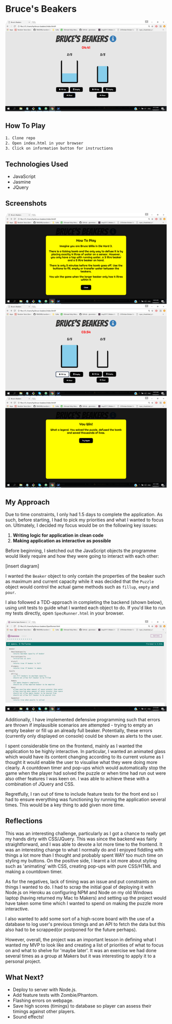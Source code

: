 # Bruce's Beakers

![screenshot](public/images/screenshot_one.png)

## How To Play
```
1. Clone repo
2. Open index.html in your browser
3. Click on information button for instructions
```

## Technologies Used
* JavaScript
* Jasmine
* JQuery

## Screenshots
![Puzzle Instructions](public/images/screenshot_three.png)
![Animated Beaker](public/images/screenshot_two.png)
![Game Won!](public/images/screenshot_four.png)

## My Approach

Due to time constraints, I only had 1.5 days to complete the application. As such, before starting, I had to pick my priorities and what I wanted to focus on. Ultimately, I decided my focus would be on the following key issues:

1. **Writing logic for application in clean code**
2. **Making application as interactive as possible**

Before beginning, I sketched out the JavaScript objects the programme would likely require and how they were going to interact with each other:

[insert diagram]

I wanted the ```Beaker``` object to only contain the properties of the beaker such as maximum and current capacity while it was decided that the ```Puzzle``` object would control the actual game methods such as ```fillup```, ```empty``` and ```pour```.

I also followed a TDD-approach in completing the backend (shown below), using unit tests to guide what I wanted each object to do. If you'd like to run my tests directly, open ```SpecRunner.html``` in your browser.

![Passing Tests!](public/images/unit_tests.png)

Additionally, I have implemented defensive programming such that errors are thrown if implausible scenarios are attempted - trying to empty an empty beaker or fill up an already full beaker. Potentially, these errors (currently only displayed on console) could be shown as alerts to the user.

I spent considerable time on the frontend, mainly as I wanted the application to be highly interactive. In particular, I wanted an animated glass which would have its content changing according to its current volume as I thought it would enable the user to visualise what they were doing more clearly. A countdown timer and pop-ups which would automatically stop the game when the player had solved the puzzle or when time had run out were also other features I was keen on. I was able to achieve these with a combination of JQuery and CSS.

Regretfully, I ran out of time to include feature tests for the front end so I had to ensure everything was functioning by running the application several times. This would be a key thing to add given more time.


## Reflections

This was an interesting challenge, particularly as I got a chance to really get my hands dirty with CSS/JQuery. This was since the backend was fairly straightforward, and I was able to devote a lot more time to the frontend. It was an interesting change to what I normally do and I enjoyed fiddling with things a lot more than I thought and probably spent WAY too much time on styling my buttons. On the positive side, I learnt a lot more about styling such as 'animating' with CSS, creating pop-ups with pure CSS/HTML and making a countdown timer.

As for the negatives, lack of timing was an issue and put constraints on things I wanted to do. I had to scrap the initial goal of deploying it with Node.js on Heroku as configuring NPM and Node on my old Windows laptop (having returned my Mac to Makers) and setting up the project would have taken some time which I wanted to spend on making the puzzle more interactive.

I also wanted to add some sort of a high-score board with the use of a database to log user's previous timings and an API to fetch the data but this also had to be scrapped(or postponed for the future perhaps).

However, overall, the project was an important lesson in defining what I wanted my MVP to look like and creating a list of priorities of what to focus on and what to shelve for 'maybe later'. It was an exercise we had done several times as a group at Makers but it was interesting to apply it to a personal project.

## What Next?
* Deploy to server with Node.js.
* Add feature tests with Zombie/Phantom.
* Flashing errors on webpage.
* Save high scores (timings) to database so player can assess their timings against other players.
* Sound effects!

